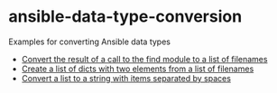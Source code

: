 # ansible-data-type-conversion
Examples for converting Ansible data types

- [Convert the result of a call to the find module to a list of filenames](https://github.com/berndfinger/ansible-data-type-conversion/blob/main/find-result-to-list-of-filenames.md)
- [Create a list of dicts with two elements from a list of filenames](https://github.com/berndfinger/ansible-data-type-conversion/blob/main/create-list-of-dicts-from-list-of-filenames.md)
- [Convert a list to a string with items separated by spaces](https://github.com/berndfinger/ansible-data-type-conversion/blob/main/list-to-space-separated-string.md)
